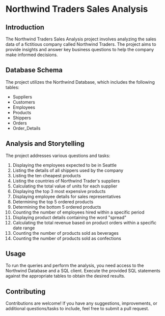 # Northwind Traders Sales Analysis

## Introduction
The Northwind Traders Sales Analysis project involves analyzing the sales data of a fictitious company called Northwind Traders. The project aims to provide insights and answer key business questions to help the company make informed decisions.

## Database Schema
The project utilizes the Northwind Database, which includes the following tables:
- Suppliers
- Customers
- Employees
- Products
- Shippers
- Orders
- Order_Details

## Analysis and Storytelling
The project addresses various questions and tasks:
1. Displaying the employees expected to be in Seattle
2. Listing the details of all shippers used by the company
3. Listing the ten cheapest products
4. Listing the countries of Northwind Trader's suppliers
5. Calculating the total value of units for each supplier
6. Displaying the top 3 most expensive products
7. Displaying employee details for sales representatives
8. Determining the top 5 ordered products
9. Determining the bottom 5 ordered products
10. Counting the number of employees hired within a specific period
11. Displaying product details containing the word "spread"
12. Calculating the total revenue based on product orders within a specific date range
13. Counting the number of products sold as beverages
14. Counting the number of products sold as confections

## Usage
To run the queries and perform the analysis, you need access to the Northwind Database and a SQL client. Execute the provided SQL statements against the appropriate tables to obtain the desired results.

## Contributing
Contributions are welcome! If you have any suggestions, improvements, or additional questions/tasks to include, feel free to submit a pull request.
